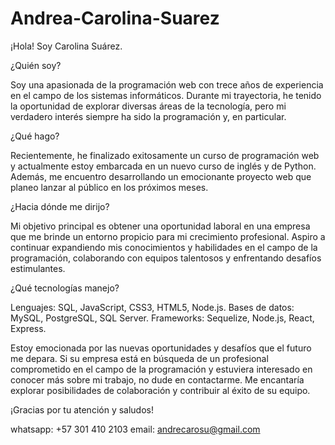 # Andrea-Carolina-Suarez


¡Hola! Soy Carolina Suárez.

¿Quién soy?

Soy una apasionada de la programación web con trece años de experiencia en el campo de los sistemas informáticos. Durante mi trayectoria, he tenido la oportunidad de explorar diversas áreas de la tecnología, pero mi verdadero interés siempre ha sido la programación y, en particular.

¿Qué hago?

Recientemente, he finalizado exitosamente un curso de programación web y actualmente estoy embarcada en un nuevo curso de inglés y de Python. Además, me encuentro desarrollando un emocionante proyecto web que planeo lanzar al público en los próximos meses.

¿Hacia dónde me dirijo?

Mi objetivo principal es obtener una oportunidad laboral en una empresa que me brinde un entorno propicio para mi crecimiento profesional. Aspiro a continuar expandiendo mis conocimientos y habilidades en el campo de la programación, colaborando con equipos talentosos y enfrentando desafíos estimulantes.

¿Qué tecnologías manejo?

Lenguajes: SQL, JavaScript, CSS3, HTML5, Node.js.
Bases de datos: MySQL, PostgreSQL, SQL Server.
Frameworks: Sequelize, Node.js, React, Express.


Estoy emocionada por las nuevas oportunidades y desafíos que el futuro me depara. Si su empresa está en búsqueda de un profesional comprometido en el campo de la programación y estuviera interesado en conocer más sobre mi trabajo, no dude en contactarme. Me encantaría explorar posibilidades de colaboración y contribuir al éxito de su equipo.

¡Gracias por tu atención y saludos!


whatsapp: +57 301 410 2103
email: andrecarosu@gmail.com







